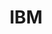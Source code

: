 ---
blog: https://www.ibm.com/blogs/
facebook: https://www.facebook.com/IBM/
font:
  name: MeninBlue
  url: https://www.ffonts.net/MeninBlue.font
git: https://github.com/ibm
images:
- ibm-icon.svg
- ibm-ar21.svg
logohandle: ibm
sort: ibm
title: IBM
twitter: https://x.com/IBM
website: https://www.ibm.com/
wikipedia: https://en.wikipedia.org/wiki/IBM
---